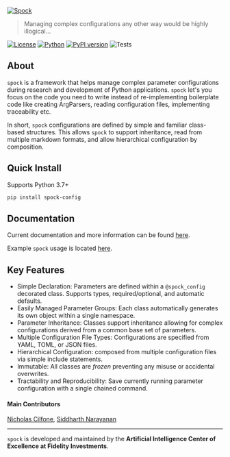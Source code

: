 [![Spock](https://raw.githubusercontent.com/fidelity/spock/master/resources/images/logo.png)](https://fidelity.github.io/spock/)
> Managing complex configurations any other way would be highly illogical...

[![License](https://img.shields.io/badge/License-Apache%202.0-9cf)](https://opensource.org/licenses/Apache-2.0)
[![Python](https://img.shields.io/badge/python-3.6+-informational.svg)]()
[![PyPI version](https://badge.fury.io/py/spock-config.svg)](https://badge.fury.io/py/spock-config)
![Tests](https://github.com/fidelity/spock/workflows/pytest/badge.svg)

## About

`spock` is a framework that helps manage complex parameter configurations during research and development of Python 
applications. `spock` let's you focus on the code you need to write instead of re-implementing boilerplate code like 
creating ArgParsers, reading configuration files, implementing traceability etc.

In short, `spock` configurations are defined by simple and familiar class-based structures. This allows `spock` to 
support inheritance, read from multiple markdown formats, and allow hierarchical configuration by composition.

## Quick Install

Supports Python 3.7+

```bash
pip install spock-config
```

## Documentation

Current documentation and more information can be found [here](https://fidelity.github.io/spock/).

Example `spock` usage is located [here](https://github.com/fidelity/spock/blob/master/examples).

## Key Features

* Simple Declaration: Parameters are defined within a `@spock_config` decorated class. Supports types, required/optional, and automatic defaults.
* Easily Managed Parameter Groups: Each class automatically generates its own object within a single namespace.
* Parameter Inheritance: Classes support inheritance allowing for complex configurations derived from a common base set of parameters.
* Multiple Configuration File Types: Configurations are specified from YAML, TOML, or JSON files.
* Hierarchical Configuration: composed from multiple configuration files via simple include statements.
* Immutable: All classes are *frozen* preventing any misuse or accidental overwrites.
* Tractability and Reproducibility: Save currently running parameter configuration with a single chained command. 

#### Main Contributors

[Nicholas Cilfone](https://github.com/ncilfone), [Siddharth Narayanan](https://github.com/sidnarayanan)
___
`spock` is developed and maintained by the **Artificial Intelligence Center of Excellence at Fidelity Investments**.

